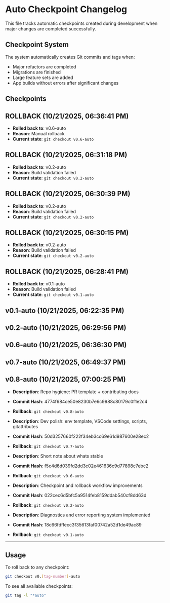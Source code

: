 # Auto Checkpoint Changelog

This file tracks automatic checkpoints created during development when major changes are completed successfully.

## Checkpoint System

The system automatically creates Git commits and tags when:
- Major refactors are completed
- Migrations are finished
- Large feature sets are added
- App builds without errors after significant changes

## Checkpoints
## ROLLBACK (10/21/2025, 06:36:41 PM)
- **Rolled back to**: v0.6-auto
- **Reason**: Manual rollback
- **Current state**: `git checkout v0.6-auto`

## ROLLBACK (10/21/2025, 06:31:18 PM)
- **Rolled back to**: v0.2-auto
- **Reason**: Build validation failed
- **Current state**: `git checkout v0.2-auto`

## ROLLBACK (10/21/2025, 06:30:39 PM)
- **Rolled back to**: v0.2-auto
- **Reason**: Build validation failed
- **Current state**: `git checkout v0.2-auto`

## ROLLBACK (10/21/2025, 06:30:15 PM)
- **Rolled back to**: v0.2-auto
- **Reason**: Build validation failed
- **Current state**: `git checkout v0.2-auto`

## ROLLBACK (10/21/2025, 06:28:41 PM)
- **Rolled back to**: v0.1-auto
- **Reason**: Build validation failed
- **Current state**: `git checkout v0.1-auto`


## v0.1-auto (10/21/2025, 06:22:35 PM)
## v0.2-auto (10/21/2025, 06:29:56 PM)
## v0.6-auto (10/21/2025, 06:36:30 PM)
## v0.7-auto (10/21/2025, 06:49:37 PM)
## v0.8-auto (10/21/2025, 07:00:25 PM)
- **Description**: Repo hygiene: PR template + contributing docs
- **Commit Hash**: 4774f684ce50e8230b7e6c9988c80179c0f1e2c4
- **Rollback**: `git checkout v0.8-auto`

- **Description**: Dev polish: env template, VSCode settings, scripts, gitattributes
- **Commit Hash**: 50d3257660f222f34eb3cc69e61d987600e28ec2
- **Rollback**: `git checkout v0.7-auto`

- **Description**: Short note about whats stable
- **Commit Hash**: f5c4d6d039fd2dd3c02e461636c9d77898c7ebc2
- **Rollback**: `git checkout v0.6-auto`

- **Description**: Checkpoint and rollback workflow improvements
- **Commit Hash**: 022cec6d5bfc5a9514feb8159ddab540cf8dd63d
- **Rollback**: `git checkout v0.2-auto`

- **Description**: Diagnostics and error reporting system implemented
- **Commit Hash**: 18c66fdffecc3f35613faf00742a52d1de49ac89
- **Rollback**: `git checkout v0.1-auto`

---

## Usage

To roll back to any checkpoint:
```bash
git checkout v0.[tag-number]-auto
```

To see all available checkpoints:
```bash
git tag -l "*auto"
```
